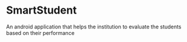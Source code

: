 # SmartStudent
An android application that helps the institution to evaluate the students based on their performance
